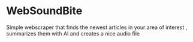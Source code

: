 # WebSoundBite
Simple webscraper that finds the newest articles in your area of interest , summarizes them with AI and creates a nice audio file
